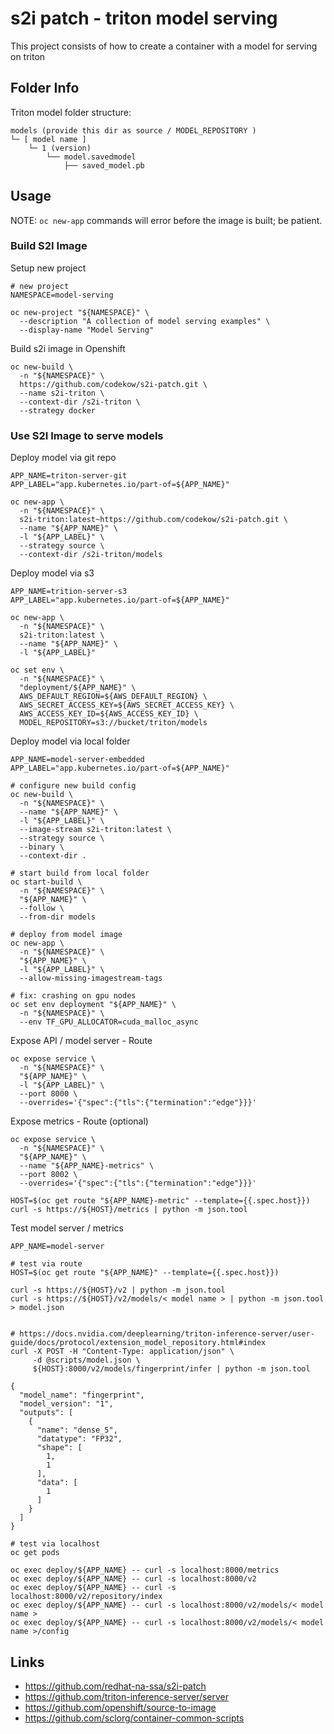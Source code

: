 # s2i patch - triton model serving

This project consists of how to create a container with a model for serving on triton

## Folder Info

Triton model folder structure:

```
models (provide this dir as source / MODEL_REPOSITORY )
└─ [ model name ]
    └─ 1 (version)
        └── model.savedmodel
            ├── saved_model.pb
```

## Usage

NOTE: `oc new-app` commands will error before the image is built; be patient.

### Build S2I Image

Setup new project

```
# new project
NAMESPACE=model-serving

oc new-project "${NAMESPACE}" \
  --description "A collection of model serving examples" \
  --display-name "Model Serving"
```

Build s2i image in Openshift

```
oc new-build \
  -n "${NAMESPACE}" \
  https://github.com/codekow/s2i-patch.git \
  --name s2i-triton \
  --context-dir /s2i-triton \
  --strategy docker
```

### Use S2I Image to serve models

Deploy model via git repo

```
APP_NAME=triton-server-git
APP_LABEL="app.kubernetes.io/part-of=${APP_NAME}"

oc new-app \
  -n "${NAMESPACE}" \
  s2i-triton:latest~https://github.com/codekow/s2i-patch.git \
  --name "${APP_NAME}" \
  -l "${APP_LABEL}" \
  --strategy source \
  --context-dir /s2i-triton/models
```

Deploy model via s3

```
APP_NAME=trition-server-s3
APP_LABEL="app.kubernetes.io/part-of=${APP_NAME}"

oc new-app \
  -n "${NAMESPACE}" \
  s2i-triton:latest \
  --name "${APP_NAME}" \
  -l "${APP_LABEL}"

oc set env \
  -n "${NAMESPACE}" \
  "deployment/${APP_NAME}" \
  AWS_DEFAULT_REGION=${AWS_DEFAULT_REGION} \
  AWS_SECRET_ACCESS_KEY=${AWS_SECRET_ACCESS_KEY} \
  AWS_ACCESS_KEY_ID=${AWS_ACCESS_KEY_ID} \
  MODEL_REPOSITORY=s3://bucket/triton/models
```

Deploy model via local folder

```
APP_NAME=model-server-embedded
APP_LABEL="app.kubernetes.io/part-of=${APP_NAME}"

# configure new build config
oc new-build \
  -n "${NAMESPACE}" \
  --name "${APP_NAME}" \
  -l "${APP_LABEL}" \
  --image-stream s2i-triton:latest \
  --strategy source \
  --binary \
  --context-dir .
```

```
# start build from local folder
oc start-build \
  -n "${NAMESPACE}" \
  "${APP_NAME}" \
  --follow \
  --from-dir models
```

```
# deploy from model image
oc new-app \
  -n "${NAMESPACE}" \
  "${APP_NAME}" \
  -l "${APP_LABEL}" \
  --allow-missing-imagestream-tags

# fix: crashing on gpu nodes
oc set env deployment "${APP_NAME}" \
  -n "${NAMESPACE}" \
  --env TF_GPU_ALLOCATOR=cuda_malloc_async
```

Expose API / model server - Route

```
oc expose service \
  -n "${NAMESPACE}" \
  "${APP_NAME}" \
  -l "${APP_LABEL}" \
  --port 8000 \
  --overrides='{"spec":{"tls":{"termination":"edge"}}}'
```

Expose metrics  - Route (optional)

```
oc expose service \
  -n "${NAMESPACE}" \
  "${APP_NAME}" \
  --name "${APP_NAME}-metrics" \
  --port 8002 \
  --overrides='{"spec":{"tls":{"termination":"edge"}}}'

HOST=$(oc get route "${APP_NAME}-metric" --template={{.spec.host}})
curl -s https://${HOST}/metrics | python -m json.tool
```

Test model server / metrics

```
APP_NAME=model-server

# test via route
HOST=$(oc get route "${APP_NAME}" --template={{.spec.host}})

curl -s https://${HOST}/v2 | python -m json.tool
curl -s https://${HOST}/v2/models/< model name > | python -m json.tool > model.json


# https://docs.nvidia.com/deeplearning/triton-inference-server/user-guide/docs/protocol/extension_model_repository.html#index
curl -X POST -H "Content-Type: application/json" \
     -d @scripts/model.json \
     ${HOST}:8000/v2/models/fingerprint/infer | python -m json.tool
```

```
{
  "model_name": "fingerprint",
  "model_version": "1",
  "outputs": [
    {
      "name": "dense_5",
      "datatype": "FP32",
      "shape": [
        1,
        1
      ],
      "data": [
        1
      ]
    }
  ]
}
```

```
# test via localhost
oc get pods

oc exec deploy/${APP_NAME} -- curl -s localhost:8000/metrics
oc exec deploy/${APP_NAME} -- curl -s localhost:8000/v2
oc exec deploy/${APP_NAME} -- curl -s localhost:8000/v2/repository/index
oc exec deploy/${APP_NAME} -- curl -s localhost:8000/v2/models/< model name >
oc exec deploy/${APP_NAME} -- curl -s localhost:8000/v2/models/< model name >/config
```

## Links

- https://github.com/redhat-na-ssa/s2i-patch
- https://github.com/triton-inference-server/server
- https://github.com/openshift/source-to-image
- https://github.com/sclorg/container-common-scripts
